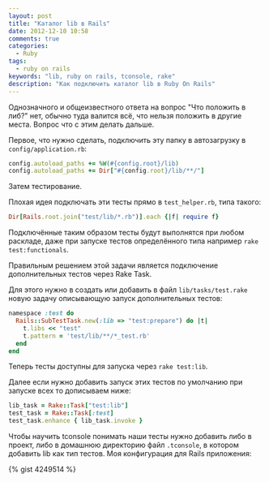 ```yaml
---
layout: post
title: "Каталог lib в Rails"
date: 2012-12-10 10:58
comments: true
categories:
  - Ruby
tags:
  - ruby on rails
keywords: "lib, ruby on rails, tconsole, rake"
description: "Как подключить каталог lib в Ruby On Rails"
---
```


Однозначного и общеизвестного ответа на вопрос "Что положить в либ?"
нет, обычно туда валится всё, что нельзя положить в другие места. Вопрос
что с этим делать дальше.

<!-- more -->

Первое, что нужно сделать, подключить эту папку в автозагрузку в
`config/application.rb`:

```ruby
config.autoload_paths += %W(#{config.root}/lib)
config.autoload_paths += Dir["#{config.root}/lib/**/"]
```

Затем тестирование.

Плохая идея подключать эти тесты прямо в `test_helper.rb`, типа такого:

```ruby
Dir[Rails.root.join("test/lib/*.rb")].each {|f| require f}
```

Подключённые таким образом тесты будут выполнятся при любом раскладе,
даже при запуске тестов определённого типа например `rake test:functionals`.

Правильным решением этой задачи является подключение дополнительных
тестов через Rake Task.

Для этого нужно в создать или добавить в файл `lib/tasks/test.rake`
новую задачу описывающую запуск дополнительных тестов:

```ruby
namespace :test do
  Rails::SubTestTask.new(:lib => "test:prepare") do |t|
    t.libs << "test"
    t.pattern = 'test/lib/**/*_test.rb'
  end
end
```

Теперь тесты доступны для запуска через `rake test:lib`.

Далее если нужно добавить запуск этих тестов по умолчанию при запуске
всех то дописываем ниже:

```ruby
lib_task = Rake::Task["test:lib"]
test_task = Rake::Task[:test]
test_task.enhance { lib_task.invoke }
```

Чтобы научить tconsole понимать наши тесты нужно добавить либо в проект,
либо в домашнюю директорию файл `.tconsole`, в котором добавить lib как
тип тестов. Моя конфигурация для Rails приложения:

{% gist 4249514 %}
